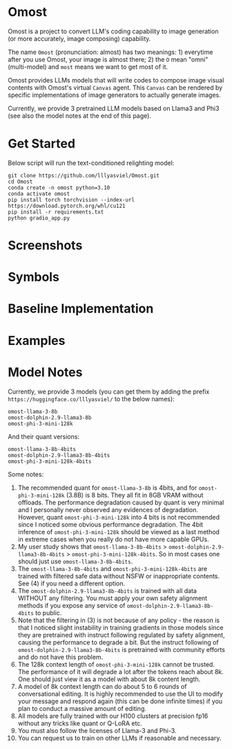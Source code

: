# Omost

Omost is a project to convert LLM's coding capability to image generation (or more accurately, image composing) capability. 

The name `Omost` (pronunciation: almost) has two meanings: 1) everytime after you use Omost, your image is almost there; 2) the `O` mean "omni" (multi-model) and `most` means we want to get most of it.

Omost provides LLMs models that will write codes to compose image visual contents with Omost's virtual `Canvas` agent. This `Canvas` can be rendered by specific implementations of image generators to actually generate images.

Currently, we provide 3 pretrained LLM models based on Llama3 and Phi3 (see also the model notes at the end of this page).

# Get Started

Below script will run the text-conditioned relighting model:

    git clone https://github.com/lllyasviel/Omost.git
    cd Omost
    conda create -n omost python=3.10
    conda activate omost
    pip install torch torchvision --index-url https://download.pytorch.org/whl/cu121
    pip install -r requirements.txt
    python gradio_app.py

# Screenshots

# Symbols

# Baseline Implementation

# Examples

# Model Notes

Currently, we provide 3 models (you can get them by adding the prefix `https://huggingface.co/lllyasviel/` to the below names):

    omost-llama-3-8b
    omost-dolphin-2.9-llama3-8b
    omost-phi-3-mini-128k

And their quant versions:

    omost-llama-3-8b-4bits
    omost-dolphin-2.9-llama3-8b-4bits
    omost-phi-3-mini-128k-4bits

Some notes:

1. The recommended quant for `omost-llama-3-8b` is 4bits, and for `omost-phi-3-mini-128k` (3.8B) is 8 bits. They all fit in 8GB VRAM without offloads. The performance degradation caused by quant is very minimal and I personally never observed any evidences of degradation. However, quant `omost-phi-3-mini-128k` into 4 bits is not recommended since I noticed some obvious performance degradation. The 4bit inference of `omost-phi-3-mini-128k` should be viewed as a last method in extreme cases when you really do not have more capable GPUs.
2. My user study shows that `omost-llama-3-8b-4bits` > `omost-dolphin-2.9-llama3-8b-4bits` > `omost-phi-3-mini-128k-4bits`. So in most cases one should just use `omost-llama-3-8b-4bits`.
3. The `omost-llama-3-8b-4bits` and `omost-phi-3-mini-128k-4bits` are trained with filtered safe data without NSFW or inappropriate contents. See (4) if you need a different option.
4. The `omost-dolphin-2.9-llama3-8b-4bits` is trained with all data WITHOUT any filtering. You must apply your own safety alignment methods if you expose any service of `omost-dolphin-2.9-llama3-8b-4bits` to public.
5. Note that the filtering in (3) is not because of any policy - the reason is that I noticed slight instability in training gradients in those models since they are pretrained with instruct following regulated by safety alignment, causing the performance to degrade a bit. But the instruct following of `omost-dolphin-2.9-llama3-8b-4bits` is pretrained with community efforts and do not have this problem.
6. The 128k context length of `omost-phi-3-mini-128k` cannot be trusted. The performance of it will degrade a lot after the tokens reach about 8k. One should just view it as a model with about 8k content length.
7. A model of 8k context length can do about 5 to 6 rounds of conversational editing. It is highly recommended to use the UI to modify your message and respond again (this can be done infinite times) if you plan to conduct a massive amount of editing.
8. All models are fully trained with our H100 clusters at precision fp16 without any tricks like quant or Q-LoRA etc.
9. You must also follow the licenses of Llama-3 and Phi-3.
10. You can request us to train on other LLMs if reasonable and necessary.

